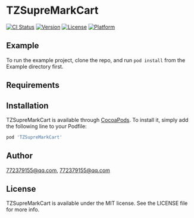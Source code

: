 # TZSupreMarkCart

[![CI Status](https://img.shields.io/travis/772379155@qq.com/TZSupreMarkCart.svg?style=flat)](https://travis-ci.org/772379155@qq.com/TZSupreMarkCart)
[![Version](https://img.shields.io/cocoapods/v/TZSupreMarkCart.svg?style=flat)](https://cocoapods.org/pods/TZSupreMarkCart)
[![License](https://img.shields.io/cocoapods/l/TZSupreMarkCart.svg?style=flat)](https://cocoapods.org/pods/TZSupreMarkCart)
[![Platform](https://img.shields.io/cocoapods/p/TZSupreMarkCart.svg?style=flat)](https://cocoapods.org/pods/TZSupreMarkCart)

## Example

To run the example project, clone the repo, and run `pod install` from the Example directory first.

## Requirements

## Installation

TZSupreMarkCart is available through [CocoaPods](https://cocoapods.org). To install
it, simply add the following line to your Podfile:

```ruby
pod 'TZSupreMarkCart'
```

## Author

772379155@qq.com, 772379155@qq.com

## License

TZSupreMarkCart is available under the MIT license. See the LICENSE file for more info.
